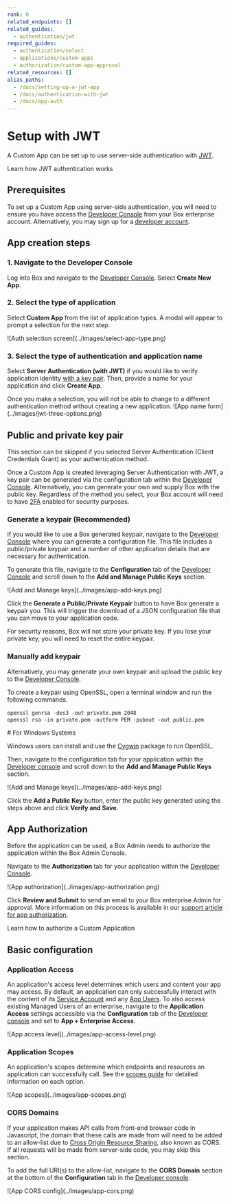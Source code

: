 ```yaml
---
rank: 0
related_endpoints: []
related_guides: 
  - authentication/jwt 
required_guides: 
  - authentication/select
  - applications/custom-apps
  - authorization/custom-app-approval
related_resources: []
alias_paths:
  - /docs/setting-up-a-jwt-app
  - /docs/authentication-with-jwt
  - /docs/app-auth
---
```


# Setup with JWT

A Custom App can be set up to use server-side authentication with
[JWT][jwt].

<CTA to='g://authentication/jwt'>
  Learn how JWT authentication works
</CTA>

## Prerequisites

To set up a Custom App using server-side authentication, you will need to ensure
you have access the [Developer Console][devconsole] from your Box enterprise 
account. Alternatively, you may sign up for a [developer account][devaccount].

## App creation steps

### 1. Navigate to the Developer Console

Log into Box and navigate to the [Developer Console][devconsole]. 
Select **Create New App**.

### 2. Select the type of application

Select **Custom App** from the list of application types. A modal will appear to
prompt a selection for the next step.

<ImageFrame border center>
  ![Auth selection screen](../images/select-app-type.png)
</ImageFrame>

### 3. Select the type of authentication and application name

Select **Server Authentication (with JWT)** if you would like to verify 
application identity [with a key pair][kp]. Then, provide a name for your
application and click **Create App**.

<Message warning>
Once you make a selection, you will not be able to change to a different 
authentication method without creating a new application.
</Message>

<ImageFrame border width="600" center>
  ![App name form](../images/jwt-three-options.png)
</ImageFrame>

## Public and private key pair

<Message>
  This section can be skipped if you selected Server Authentication
  (Client Credentials Grant) as your authentication method.
</Message>

Once a Custom App is created leveraging Server Authentication with JWT, a key 
pair can be generated via the configuration tab within the
[Developer Console][devconsole]. Alternatively, you can generate your
own and supply Box with the public key. Regardless of the method you select,
your Box account will need to have [2FA][2fa] enabled for security purposes.

### Generate a keypair (Recommended)

If you would like to use a Box generated keypair, navigate to the
[Developer Console][devconsole] where you can generate a configuration file.
This file includes a public/private keypair and a number of other application
details that are necessary for authentication.

To generate this file, navigate to the **Configuration** tab of the
[Developer Console][devconsole] and scroll down to the
**Add and Manage Public Keys** section.

<ImageFrame border width="600" center>
  ![Add and Manage keys](../images/app-add-keys.png)
</ImageFrame>

Click the **Generate a Public/Private Keypair** button to have Box generate a
keypair you. This will trigger the download of a JSON configuration file that 
you can move to your application code.

<Message danger>
  For security reasons, Box will not store your private key. If you lose your 
  private key, you will need to reset the entire keypair.
</Message>

### Manually add keypair

Alternatively, you may generate your own keypair and upload the public key to
the [Developer Console][devconsole].

To create a keypair using OpenSSL, open a terminal window and run the
following commands.

```shell
openssl genrsa -des3 -out private.pem 2048
openssl rsa -in private.pem -outform PEM -pubout -out public.pem
```

<Message>
 # For Windows Systems

 Windows users can install and use the [Cygwin][cygwin] package to run OpenSSL.
</Message>

Then, navigate to the configuration tab for your application within the
[Developer console][devconsole] and scroll down to the
**Add and Manage Public Keys** section.

<ImageFrame border width="600" center>
  ![Add and Manage keys](../images/app-add-keys.png)
</ImageFrame>

Click the **Add a Public Key** button, enter the public key generated using the
steps above and click **Verify and Save**.

## App Authorization

Before the application can be used, a Box Admin needs to authorize the
application within the Box Admin Console.

Navigate to the **Authorization** tab for your application within the
[Developer Console][devconsole].

<ImageFrame border width="400" center>
  ![App authorization](../images/app-authorization.png)
</ImageFrame>

Click **Review and Submit** to send an email to your Box enterprise Admin for
approval. More information on this process is available in our 
[support article for app authorization][app-auth].

<CTA to='g://authorization/custom-app-approval'>
  Learn how to authorize a Custom Application
</CTA>

## Basic configuration

### Application Access

An application's access level determines which users and content your app may
access. By default, an application can only successfully interact with the
content of its [Service Account][sa] and any [App Users][user-types]. To also
access existing Managed Users of an enterprise, navigate to the 
**Application Access** settings accessible via the **Configuration** tab of the
[Developer console][devconsole] and set to **App + Enterprise Access**. 

<ImageFrame border>
  ![App access level](../images/app-access-level.png)
</ImageFrame>

### Application Scopes

An application's scopes determine which endpoints and resources an application
can successfully call. See the [scopes guide][scopes] for detailed information
on each option.

<ImageFrame border width="600" center>
  ![App scopes](../images/app-scopes.png)
</ImageFrame>

### CORS Domains

If your application makes API calls from front-end browser code in
Javascript, the domain that these calls are made from will need to be
added to an allow-list due to [Cross Origin Resource Sharing][cors],
also known as CORS. If all requests will be made from server-side code,
you may skip this section.

To add the full URI(s) to the allow-list, navigate to the **CORS Domain** 
section at the bottom of the **Configuration** tab in the
[Developer console][devconsole].

<ImageFrame border>
  ![App CORS config](../images/app-cors.png)
</ImageFrame>

[devconsole]: https://app.box.com/developers/console
[devaccount]: https://account.box.com/signup/n/developer
[devtoken]: g://authentication/tokens/developer-tokens
[scopes]: g://api-calls/permissions-and-errors/scopes
[cors]: https://en.wikipedia.org/wiki/Cross-origin_resource_sharing
[user-types]: g://getting-started/user-types
[sa]: g://getting-started/user-types/service-account
[cygwin]: http://www.cygwin.com/
[app-auth]: https://community.box.com/t5/Managing-Developer-Sandboxes/Authorizing-Apps-in-the-Box-App-Approval-Process/ta-p/77293
[jwt]: g://authentication/jwt
[2fa]: https://support.box.com/hc/en-us/articles/360043697154-Two-Factor-Authentication-Set-Up-for-Your-Account
[kp]: g://authentication/jwt/without-sdk/#public-and-private-key-pair
[ccg]: g://authentication/jwt/without-sdk/#client-credentials-grant

